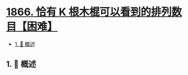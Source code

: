 # [1866. 恰有 K 根木棍可以看到的排列数目【困难】](https://github.com/tnotesjs/TNotes.leetcode/tree/main/notes/1866.%20%E6%81%B0%E6%9C%89%20K%20%E6%A0%B9%E6%9C%A8%E6%A3%8D%E5%8F%AF%E4%BB%A5%E7%9C%8B%E5%88%B0%E7%9A%84%E6%8E%92%E5%88%97%E6%95%B0%E7%9B%AE%E3%80%90%E5%9B%B0%E9%9A%BE%E3%80%91)

<!-- region:toc -->

- [1. 📝 概述](#1--概述)

<!-- endregion:toc -->

## 1. 📝 概述
